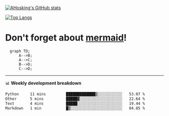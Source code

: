 [![AHosking's GitHub stats](https://github-readme-stats.vercel.app/api?username=ahosking&count_private=true&show_icons=true&theme=onedark&hide_rank=true&include_all_commits=true)](https://github.com/ahosking)

[![Top Langs](https://github-readme-stats.vercel.app/api/top-langs/?username=ahosking&layout=compact&theme=onedark)](https://github.com/ahosking)


# Don't forget about [mermaid](https://github.blog/2022-02-14-include-diagrams-markdown-files-mermaid/)!

```mermaid
  graph TD;
      A-->B;
      A-->C;
      B-->D;
      C-->D;
```
-------

📊 **Weekly development breakdown**

<!--START_SECTION:waka-->

```txt
Python     11 mins         █████████████▒░░░░░░░░░░░   53.07 %
Other      5 mins          █████▓░░░░░░░░░░░░░░░░░░░   22.64 %
Text       4 mins          █████░░░░░░░░░░░░░░░░░░░░   19.44 %
Markdown   1 min           █▒░░░░░░░░░░░░░░░░░░░░░░░   04.85 %
```

<!--END_SECTION:waka-->
